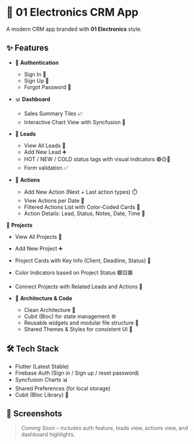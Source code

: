 # 📱 01 Electronics CRM App

A modern CRM app branded with **01 Electronics** style.

## ✨ Features

- 🔐 **Authentication**
  - Sign In 🔑
  - Sign Up 📝
  - Forgot Password 🔁

- 📊 **Dashboard**
  - Sales Summary Tiles 📈
  - Interactive Chart View with Syncfusion 🧩

- 👥 **Leads**
  - View All Leads 👀
  - Add New Lead ➕
  - HOT / NEW / COLD status tags with visual indicators 🟢🟡🔴
  - Form validation ✅

- 📆 **Actions**
  - Add New Action (Next + Last action types) ⏱️
  - View Actions per Date 📅
  - Filtered Actions List with Color-Coded Cards 🎨
  - Action Details: Lead, Status, Notes, Date, Time 📝
 
📁 **Projects**
- View All Projects 📂
- Add New Project ➕
- Project Cards with Key Info (Client, Deadline, Status) 🧾
- Color Indicators based on Project Status 🟩🟨🟥
- Connect Projects with Related Leads and Actions 🔗

- 🧱 **Architecture & Code**
  - Clean Architecture 🧼
  - Cubit (Bloc) for state management ⚙️
  - Reusable widgets and modular file structure 🧩
  - Shared Themes & Styles for consistent UI 🌈

## 🛠️ Tech Stack

- Flutter (Latest Stable)
- Firebase Auth (Sign in / Sign up / reset password)
- Syncfusion Charts 📊
- Shared Preferences (for local storage)
- Cubit (Bloc Library) 🧠

## 📸 Screenshots

> _Coming Soon_ – includes auth feature, leads view, actions view, and dashboard highlights.
